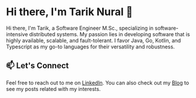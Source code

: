 # Hi there, I'm Tarik Nural 👋

Hi there, I'm Tarik, a Software Engineer M.Sc., specializing in software-intensive distributed systems. My passion lies in developing software that is highly available, scalable, and fault-tolerant. I favor Java, Go, Kotlin, and Typescript as my go-to languages for their versatility and robustness.

## 📫 Let's Connect

Feel free to reach out to me on [LinkedIn](https://www.linkedin.com/in/tarik-nural/). You can also check out my [Blog](https://adevblog.site) to see my posts related with my interests.
